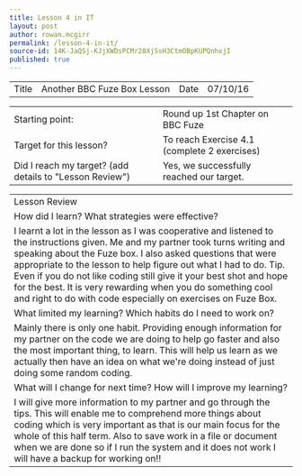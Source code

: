 ```yaml
---
title: Lesson 4 in IT
layout: post
author: rowan.mcgirr
permalink: /lesson-4-in-it/
source-id: 14K-JaQSj-KJjXWDsPCMr28XjSsH3CtmOBpKUPQnhxjI
published: true
---
```

<table>
  <tr>
    <td>Title</td>
    <td>Another BBC Fuze Box Lesson</td>
    <td>Date</td>
    <td>07/10/16</td>
  </tr>
</table>


<table>
  <tr>
    <td>Starting point:</td>
    <td>Round up 1st Chapter on BBC Fuze</td>
  </tr>
  <tr>
    <td>Target for this lesson?</td>
    <td>To reach Exercise 4.1 (complete 2 exercises)  </td>
  </tr>
  <tr>
    <td>Did I reach my target? 
(add details to "Lesson Review")</td>
    <td>Yes, we successfully reached our target.</td>
  </tr>
</table>


<table>
  <tr>
    <td>Lesson Review</td>
  </tr>
  <tr>
    <td>How did I learn? What strategies were effective? </td>
  </tr>
  <tr>
    <td>I learnt a lot in the lesson as I was cooperative and listened to the instructions given. Me and my partner took turns writing and speaking about the Fuze box. I also asked questions that were appropriate to the lesson to help figure out what I had to do. Tip. Even if you do not like coding still give it your best shot and hope for the best. It is very rewarding when you do something cool and right to do with code especially on exercises on Fuze Box.</td>
  </tr>
  <tr>
    <td>What limited my learning? Which habits do I need to work on? </td>
  </tr>
  <tr>
    <td>Mainly there is only one habit. Providing enough information for my partner on the code we are doing to help go faster and also the most important thing, to learn. This will help us learn as we actually then have an idea on what we're doing instead of just doing some random coding.</td>
  </tr>
  <tr>
    <td>What will I change for next time? How will I improve my learning?</td>
  </tr>
  <tr>
    <td>I will give more information to my partner and go through the tips. This will enable me to comprehend more things about coding which is very important as that is our main focus for the whole of this half term. Also to save work in a file or document when we are done so if I run the system and it does not work I will have a backup for working on!!</td>
  </tr>
</table>


